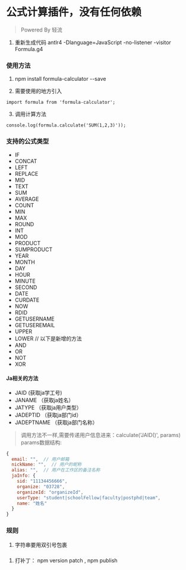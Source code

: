 # 公式计算插件，没有任何依赖

> Powered By 轻流

1. 重新生成代码 antlr4 -Dlanguage=JavaScript -no-listener -visitor Formula.g4

### 使用方法

1. npm install formula-calculator --save

2. 需要使用的地方引入

  `import formula from 'formula-calculator';`

3. 调用计算方法

  `console.log(formula.calculate('SUM(1,2,3)'));`

### 支持的公式类型

- IF
- CONCAT
- LEFT
- REPLACE
- MID
- TEXT
- SUM
- AVERAGE
- COUNT
- MIN
- MAX
- ROUND
- INT
- MOD
- PRODUCT
- SUMPRODUCT
- YEAR
- MONTH
- DAY
- HOUR
- MINUTE
- SECOND
- DATE
- CURDATE
- NOW
- RDID
- GETUSERNAME
- GETUSEREMAIL
- UPPER
- LOWER
// 以下是新增的方法
- AND
- OR
- NOT
- XOR

#### Ja相关的方法

- JAID  (获取ja学工号)
- JANAME  （获取ja姓名）
- JATYPE  （获取ja用户类型）
- JADEPTID  （获取ja部门id）
- JADEPTNAME  （获取ja部门名称）
> 调用方法不一样,需要传递用户信息进来：calculate('JAID()', params)
> params数据结构: 
```javascript
{
  email: "",  // 用户邮箱
  nickName: "",  // 用户的昵称
  alias: "",  // 用户在工作区的备注名称
  jaInfo: {
    sid: "11134456666", 
    organize: "03728",
    organizeId: "organizeId",
    userType: "student|schoolFellow|faculty|postphd|team",
    name: "姓名"
  }
}
```

### 规则

1. 字符串要用双引号包裹

###

1. 打补丁： npm version patch , npm publish
